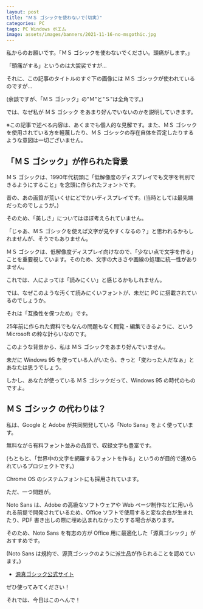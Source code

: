 ```yaml
---
layout: post
title: "ＭＳ ゴシックを使わないで(切実)"
categories: PC
tags: PC Windows ポエム
image: assets/images/banners/2021-11-16-no-msgothic.jpg
---
```


私からのお願いです。「ＭＳ ゴシックを使わないでください。頭痛がします。」

「頭痛がする」というのは大袈裟ですが...

それに、この記事のタイトルのすぐ下の画像には ＭＳ ゴシックが使われているのですが...

(余談ですが、「ＭＳ ゴシック」の"Ｍ"と"Ｓ"は全角です。)

では、なぜ私が ＭＳ ゴシック をあまり好んでいないのかを説明していきます。

※この記事で述べる内容は、あくまでも個人的な見解です。また、ＭＳ ゴシックを使用されている方を軽蔑したり、ＭＳ ゴシックの存在自体を否定したりするような意図は一切ございません。

## 「ＭＳ ゴシック」が作られた背景
ＭＳ ゴシックは、1990年代初頭に「低解像度のディスプレイでも文字を判別できるようにすること」を念頭に作られたフォントです。

昔の、あの画質が荒いくせにどでかいディスプレイです。(当時としては最先端だったのでしょうが。)

そのため、「美しさ」についてはほぼ考えられていません。

「じゃあ、ＭＳ ゴシックを使えば文字が見やすくなるの？」と思われるかもしれませんが、そうでもありません。

ＭＳ ゴシックは、低解像度ディスプレイ向けなので、「少ない点で文字を作る」ことを重要視しています。そのため、文字の大きさや画線の処理に統一性がありません。

これでは、人によっては「読みにくい」と感じるかもしれません。

では、なぜこのような汚くて読みにくいフォントが、未だに PC に搭載されているのでしょうか。

それは「互換性を保つため」です。

25年前に作られた資料でもなんの問題もなく閲覧・編集できるように、という Microsoft の粋な計らいなのです。

このような背景から、私は ＭＳ ゴシックをあまり好んでいません。

未だに Windows 95 を使っている人がいたら、きっと「変わった人だなぁ」とあなたは思うでしょう。

しかし、あなたが使っている ＭＳ ゴシックだって、Windows 95 の時代のものですよ。

## ＭＳ ゴシック の代わりは？
私は、Google と Adobe が共同開発している「Noto Sans」をよく使っています。

無料ながら有料フォント並みの品質で、収録文字も豊富です。

(もともと、「世界中の文字を網羅するフォントを作る」というのが目的で進められているプロジェクトです。)

Chrome OS のシステムフォントにも採用されています。

ただ、一つ問題が。

Noto Sans は、Adobe の高級なソフトウェアや Web ページ制作などに用いられる前提で開発されているため、Office ソフトで使用すると変な余白が生まれたり、PDF 書き出しの際に埋め込まれなかったりする場合があります。

そのため、Noto Sans を有志の方が Office 用に最適化した「源真ゴシック」がおすすめです。

(Noto Sans は規約で、源真ゴシックのように派生品が作られることを認めています。)

- <a href="http://jikasei.me/font/genshin/" target="_blank" rel="noopener noreferrer">源真ゴシック公式サイト</a>


ぜひ使ってみてください！

それでは、今日はこのへんで！